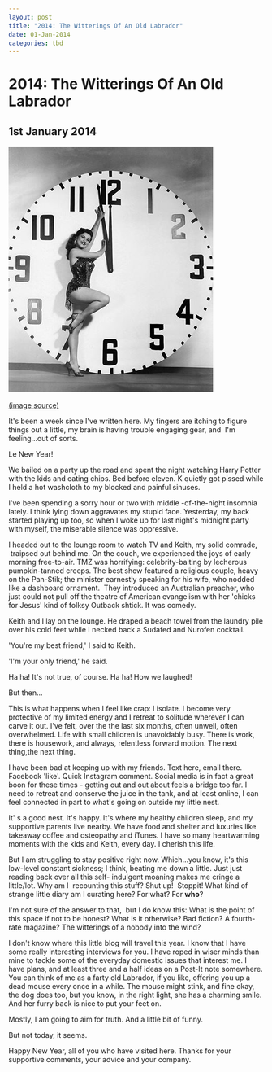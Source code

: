 ```yaml
---
layout: post
title: "2014: The Witterings Of An Old Labrador"
date: 01-Jan-2014
categories: tbd
---
```


# 2014: The Witterings Of An Old Labrador

## 1st January 2014

<img class="photo-horiz" src="/images/2014/01/1505593_590678084320513_1165635965_n.jpg" />

<a href="https://www.facebook.com/pages/Dangerous-Minds/101990813189245">(image source)</a>

It's been a week since I've written here. My fingers are itching to figure things out a little,   my brain is having trouble engaging gear,   and  I'm feeling...out of sorts.

Le New Year!

We bailed on a party up the road and spent the night watching Harry Potter with the kids and eating chips. Bed before eleven. K quietly got pissed while I held a hot washcloth to my blocked and painful sinuses.

I've been spending a sorry hour or two with middle -of-the-night insomnia lately. I think lying down aggravates my stupid face. Yesterday,   my back started playing up too, so when I woke up for last night's midnight party with myself, the miserable silence was oppressive.

I headed out to the lounge room to watch TV and Keith, my solid comrade,  traipsed out behind me. On the couch, we experienced the joys of early morning free-to-air. TMZ was horrifying: celebrity-baiting by lecherous pumpkin-tanned creeps. The best show featured a religious couple, heavy on the Pan-Stik; the minister earnestly speaking for his wife, who nodded like a dashboard ornament.  They introduced an Australian preacher, who just could not pull off the theatre of American evangelism with her 'chicks for Jesus' kind of folksy Outback shtick. It was comedy.

Keith and I lay on the lounge. He draped a beach towel from the laundry pile over his cold feet while I necked back a Sudafed and Nurofen cocktail.

'You're my best friend,' I said to Keith.

'I'm your only friend,' he said.

Ha ha! It's not true, of course. Ha ha! How we laughed!

But then...

This is what happens when I feel like crap: I isolate. I become very protective of my limited energy and I retreat to solitude wherever I can carve it out. I've felt, over the the last six months, often unwell, often overwhelmed. Life with small children is unavoidably busy. There is work, there is housework, and always, relentless forward motion. The next thing,the next thing.

I have been bad at keeping up with my friends. Text here, email there. Facebook 'like'. Quick Instagram comment. Social media is in fact a great boon for these times - getting out and out about feels a bridge too far. I need to retreat and conserve the juice in the tank, and at least online, I can feel connected in part to what's going on outside my little nest.

It' s a good nest. It's happy. It's where my healthy children sleep, and my supportive parents live nearby. We have food and shelter and luxuries like takeaway coffee and osteopathy and iTunes. I have so many heartwarming moments with the kids and Keith, every day. I cherish this life.

But I am struggling to stay positive right now. Which...you know, it's this low-level constant sickness; I think, beating me down a little. Just just reading back over all this self- indulgent moaning makes me cringe a little/lot. Why am I  recounting this stuff? Shut up!  Stoppit! What kind of strange little diary am I curating here? For what? For **who**?

I'm not sure of the answer to that,  but I do know this: What is the point of this space if not to be honest? What is it otherwise? Bad fiction? A fourth-rate magazine? The witterings of a nobody into the wind?

I don't know where this little blog will travel this year. I know that I have some really interesting interviews for you. I have roped in wiser minds than mine to tackle some of the everyday domestic issues that interest me. I have plans, and at least three and a half ideas on a Post-It note somewhere. You can think of me as a farty old Labrador, if you like, offering you up a dead mouse every once in a while. The mouse might stink, and fine okay, the dog does too, but you know, in the right light, she has a charming smile. And her furry back is nice to put your feet on.

Mostly, I am going to aim for truth. And a little bit of funny.

But not today, it seems.

Happy New Year, all of you who have visited here. Thanks for your supportive comments, your advice and your company.
